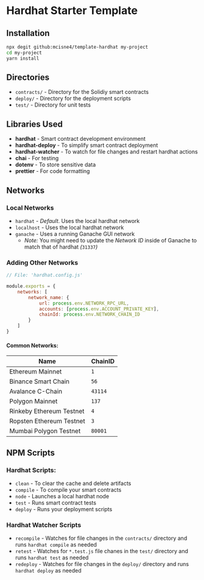 # Hardhat Starter Template

## Installation

```bash
npx degit github:mcisne4/template-hardhat my-project
cd my-project
yarn install
```

## Directories

-   `contracts/` - Directory for the Solidiy smart contracts
-   `deploy/` - Directory for the deployment scripts
-   `test/` - Directory for unit tests

## Libraries Used

-   **hardhat** - Smart contract development environment
-   **hardhat-deploy** - To simplify smart contract deployment
-   **hardhat-watcher** - To watch for file changes and restart hardhat actions
-   **chai** - For testing
-   **dotenv** - To store sensitive data
-   **prettier** - For code formatting

## Networks

### Local Networks

-   `hardhat` - _Default_. Uses the local hardhat network
-   `localhost` - Uses the local hardhat network
-   `ganache` - Uses a running Ganache GUI network
    -   _Note:_ You might need to update the _Network ID_ inside of Ganache to match that of hardhat _(_`31337`_)_

### Adding Other Networks

```js
// File: 'hardhat.config.js'

module.exports = {
    networks: [
        network_name: {
            url: process.env.NETWORK_RPC_URL,
            accounts: [process.env.ACCOUNT_PRIVATE_KEY],
            chainId: process.env.NETWORK_CHAIN_ID
        }
    ]
}
```

#### Common Networks:

| Name                     | ChainID |
| ------------------------ | ------- |
| Ethereum Mainnet         | `1`     |
| Binance Smart Chain      | `56`    |
| Avalance C-Chain         | `43114` |
| Polygon Mainnet          | `137`   |
| Rinkeby Ethereum Testnet | `4`     |
| Ropsten Ethereum Testnet | `3`     |
| Mumbai Polygon Testnet   | `80001` |

## NPM Scripts

### Hardhat Scripts:

-   `clean` - To clear the cache and delete artifacts
-   `compile` - To compile your smart contracts
-   `node` - Launches a local hardhat node
-   `test` - Runs smart contract tests
-   `deploy` - Runs your deployment scripts

### Hardhat Watcher Scripts

-   `recompile` - Watches for file changes in the `contracts/` directory and runs `hardhat compile` as needed
-   `retest` - Watches for `*.test.js` file chanes in the `test/` directory and runs `hardhat test` as needed
-   `redeploy` - Watches for file changes in the `deploy/` directory and runs `hardhat deploy` as needed
